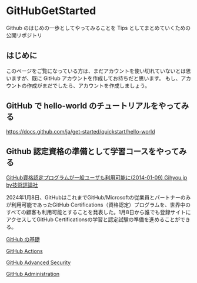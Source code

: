 # GitHubGetStarted
Github のはじめの一歩としてやってみることを Tips としてまとめていくための公開リポジトリ

## はじめに
このページをご覧になっている方は、まだアカウントを使い切れていないとは思いますが、既に GitHub アカウントを作成してお持ちだと思います。
もし、アカウントの作成がまだでしたら、アカウントを作成しましょう。

## GitHub で hello-world のチュートリアルをやってみる

https://docs.github.com/ja/get-started/quickstart/hello-world

## Github 認定資格の準備として学習コースをやってみる

[GitHub資格認定プログラムが一般ユーザも利用可能に(2014-01-09) Gihyou.jp by技術評論社](https://gihyo.jp/article/2024/01/github-certifications)

2024年1月8日、GitHubはこれまでGitHub/Microsoftの従業員とパートナーのみが利用可能であったGitHub Certifications（資格認定）プログラムを、世界中のすべての顧客も利用可能とすることを発表した。1月8日から誰でも登録サイトにアクセスしてGitHub Certificationsの学習と認定試験の準備を進めることができる。

[GitHub の基礎](https://learn.microsoft.com/ja-jp/collections/o1njfe825p602p)

[GitHub Actions](https://learn.microsoft.com/ja-jp/collections/n5p4a5z7keznp5)

[GitHub Advanced Security](https://learn.microsoft.com/ja-jp/collections/rqymc6yw8q5rey)

[GitHub Administration](https://learn.microsoft.com/ja-jp/collections/mom7u1gzjdxw03)

